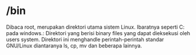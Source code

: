 # /bin

Dibaca root, merupakan direktori utama sistem Linux. Ibaratnya seperti C: pada windows.: Direktori yang berisi binary files yang dapat dieksekusi oleh users system. Direktori ini menghandle perintah-perintah standar GNU/Linux diantaranya ls, cp, mv dan beberapa lainnya.